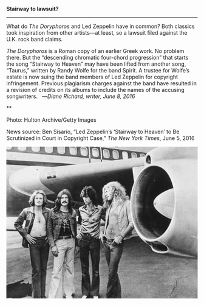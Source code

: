 **Stairway to lawsuit?**

****

What do *The Doryphoros* and Led Zeppelin have in common? Both classics took inspiration from other artists—at least, so a lawsuit filed against the U.K. rock band claims. 

*The Doryphoros* is a Roman copy of an earlier Greek work. No problem there. But the “descending chromatic four-chord progression” that starts the song “Stairway to Heaven” may have been lifted from another song, “Taurus,” written by Randy Wolfe for the band Spirit. A trustee for Wolfe’s estate is now suing the band members of Led Zeppelin for copyright infringement. Previous plagiarism charges against the band have resulted in a revision of credits on its albums to include the names of the accusing songwriters.   —*Diane Richard, writer, June 8, 2016*

**

Photo: Hulton Archive/Getty Images

News source: Ben Sisario, “Led Zeppelin’s ‘Stairway to Heaven’ to Be Scrutinized in Court in Copyright Case,” *The New York Times*, June 5, 2016

![](../images/16-6-8_86.6_LedZEDIT-1.jpeg)
